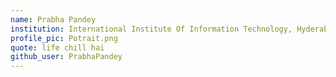 ```yaml
---
name: Prabha Pandey
institution: International Institute Of Information Technology, Hyderabad 
profile_pic: Potrait.png
quote: life chill hai
github_user: PrabhaPandey
---
```

